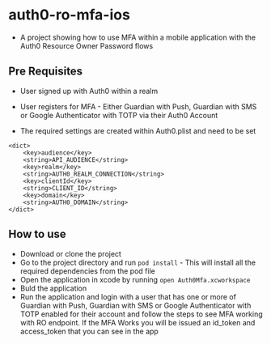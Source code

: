 # auth0-ro-mfa-ios

- A project showing how to use MFA within a mobile application with the Auth0 Resource Owner Password flows


## Pre Requisites
- User signed up with Auth0 within a realm
- User registers for MFA - Either Guardian with Push, Guardian with SMS or Google Authenticator with TOTP via their Auth0 Account
 
 
- The required settings are created within Auth0.plist and need to be set
```
<dict>
	<key>audience</key>
	<string>API_AUDIENCE</string>
	<key>realm</key>
	<string>AUTH0_REALM_CONNECTION</string>
	<key>clientId</key>
	<string>CLIENT_ID</string>
	<key>domain</key>
	<string>AUTH0_DOMAIN</string>
</dict>
```

## How to use
- Download or clone the project
- Go to the project directory and run `pod install` - This will install all the required dependencies from the pod file
- Open the application in xcode by running `open Auth0Mfa.xcworkspace`
- Buld the application
- Run the application and login with a user that has one or more of Guardian with Push, Guardian with SMS or Google Authenticator with TOTP enabled for their account and follow the steps to see MFA working with RO endpoint. If the MFA Works you will be issued an id_token and access_token that you can see in the app


